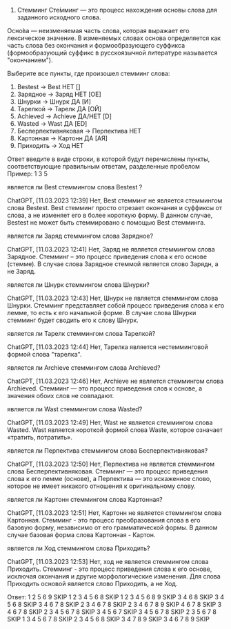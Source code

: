 1. Стемминг
Сте́мминг — это процесс нахождения основы слова для заданного исходного слова. 

Осно́ва — неизменяемая часть слова, которая выражает его лексическое значение.
В изменяемых словах основа определяется как часть слова без окончания и формообразующего суффикса (формообразующий суффикс в русскоязычной литературе называется "окончанием").

Выберите все пункты, где произошел стемминг слова:

1. Bestest → Best НЕТ []
2. Зарядное → Заряд НЕТ [ОЕ]
3. Шнурки → Шнурк ДА [И]
4. Тарелкой → Тарелк ДА [ОЙ]
5. Achieved → Achieve ДА/НЕТ [D]
6. Wasted → Wast ДА [ED]
7. Бесперпективняковая → Перпектива НЕТ
8. Картонная → Картонн ДА [АЯ]
9. Приходить → Ход НЕТ

Ответ введите в виде строки, в которой будут перечислены пункты, соответствующие правильным ответам, разделенные пробелом
Пример:
1 3 5


является ли Best стеммингом слова Bestest ?

ChatGPT, [11.03.2023 12:39]
Нет, Best стемминг не является стеммингом слова Bestest. Best стемминг просто отрезает окончания и суффиксы от слова, а не изменяет его в более короткую форму. В данном случае, Bestest не может быть стеммировано с помощью Best стемминга.


является ли Заряд стеммингом слова Зарядное?

ChatGPT, [11.03.2023 12:41]
Нет, Заряд не является стеммингом слова Зарядное. Стемминг – это процесс приведения слова к его основе (стемме). В случае слова Зарядное стеммой является слово Зарядн, а не Заряд.


является ли Шнурк стеммингом слова Шнурки?

ChatGPT, [11.03.2023 12:43]
Нет, Шнурк не является стеммингом слова Шнурки. Стемминг представляет собой процесс приведения слова к его лемме, то есть к его начальной форме. В случае слова Шнурки стемминг будет сводить его к слову Шнурк.


является ли Тарелк стеммингом слова Тарелкой?

ChatGPT, [11.03.2023 12:44]
Нет, Тарелка является нестемминговой формой слова "тарелка".


является ли Archieve стеммингом слова Archieved?

ChatGPT, [11.03.2023 12:46]
Нет, Archieve не является стеммингом слова Archieved. Стемминг — это процесс приведения слов к основе, а значения обоих слов не совпадают.


является ли Wast стеммингом слова Wasted?

ChatGPT, [11.03.2023 12:49]
Нет, Wast не является стеммингом слова Wasted. Wast является короткой формой слова Waste, которое означает «тратить, потратить».


является ли Перпектива стеммингом слова Бесперпективняковая?

ChatGPT, [11.03.2023 12:50]
Нет, Перпектива не является стеммингом слова Бесперпективняковая. Стемминг — это процесс приведения слова к его лемме (основе), а Перпектива — это искаженное слово, которое не имеет никакого отношения к оригинальному слову.


является ли Картонн стеммингом слова Картонная?

ChatGPT, [11.03.2023 12:51]
Нет, Картонн не является стеммингом слова Картонная. Стемминг - это процесс преобразования слова в его базовую форму, независимо от его грамматической формы. В данном случае базовая форма слова Картонная - Картон.


является ли Ход стеммингом слова Приходить?

ChatGPT, [11.03.2023 12:53]
Нет, ход не является стеммингом слова Приходить. Стемминг - это процесс приведения слова к его основе, исключая окончания и другие морфологические изменения. Для слова Приходить основой является слово Приходить, а не Ход.

Ответ: 1 2 5 6 9 SKIP
1 2 3 4 5 6 8 SKIP
1 2 3 4 5 6 8 9 SKIP
3 4 6 8 SKIP
3 4 5 6 8 SKIP
3 4 6 7 8 SKIP
2 3 4 6 7 8 SKIP
2 3 4 6 7 8 9 SKIP
4 6 7 8 SKIP
3 4 6 7 8 SKIP
2 3 4 5 6 7 8 SKIP
3 4 5 6 7 SKIP
3 4 5 6 7 8 SKIP
2 3 5 6 7 8 SKIP
1 3 4 5 6 7 8 SKIP
2 3 4 5 6 8 SKIP
3 4 7 8 9 SKIP
3 4 6 7 8 9 SKIP